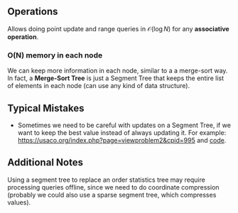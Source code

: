 ## Operations
Allows doing point update and range queries in $\mathcal{O}(\log N)$ for any **associative operation**.

### O(N) memory in each node
We can keep more information in each node, similar to a a merge-sort way. In fact, a **Merge-Sort Tree** is just a Segment Tree that keeps the entire list of elements in each node (can use any kind of data structure).

## Typical Mistakes
- Sometimes we need to be careful with updates on a Segment Tree, if we want to keep the best value instead of always updating it. For example: https://usaco.org/index.php?page=viewproblem2&cpid=995 and [code](../../usaco/platinum/range_queries/range_queries_with_sweepline/springboards/springboards.cpp).


## Additional Notes
Using a segment tree to replace an order statistics tree may require processing queries offline, since we need to do coordinate compression (probably we could also use a sparse segment tree, which compresses values).

